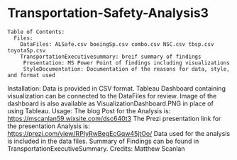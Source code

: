 # Transportation-Safety-Analysis3
    Table of Contents: 
      Files:
        DataFiles: ALSafe.csv boeingSp.csv combo.csv NSC.csv tbsp.csv toyotaSp.csv
        TransportationExecutivesummary: breif summary of findings
         Presentation: MS Power Point of findings including visualizations
         StyleDocumentation: Documentation of the reasons for data, style, and format used
  Installation: Data is provided in CSV format. Tableau Dashboard containing visualization can be connected to the DataFiles for review. Image of the dashboard is also available as VisualizationDashboard.PNG in place of using Tableau.
  Usage: The blog Post for the Analysis is: https://mscanlan59.wixsite.com/dsc640t3 The Prezi presentation link for the presentation Analysis is: https://prezi.com/view/RPIyRwBegEcGqw45jtOo/ Data used for the analysis is included in the data files. Summary of Findings can be found in TransportationExecutiveSummary.
  Credits: Matthew Scanlan
